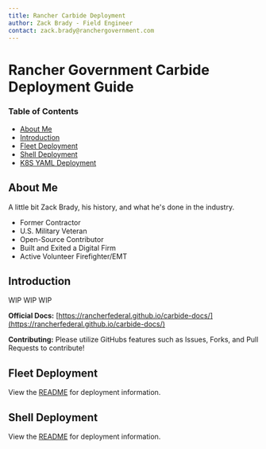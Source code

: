 ```yaml
---
title: Rancher Carbide Deployment
author: Zack Brady - Field Engineer
contact: zack.brady@ranchergovernment.com
---
```


# Rancher Government Carbide Deployment Guide

### Table of Contents
* [About Me](#about-me)
* [Introduction](#introduction)
* [Fleet Deployment](#fleet-deployment)
* [Shell Deployment](#shell-deployment)
* [K8S YAML Deployment](#k8s-yaml-deployment)

## About Me
A little bit Zack Brady, his history, and what he's done in the industry.
- Former Contractor
- U.S. Military Veteran
- Open-Source Contributor
- Built and Exited a Digital Firm
- Active Volunteer Firefighter/EMT

## Introduction
WIP WIP WIP

**Official Docs:** [https://rancherfederal.github.io/carbide-docs/](https://rancherfederal.github.io/carbide-docs/)

**Contributing:** Please utilize GitHubs features such as Issues, Forks, and Pull Requests to contribute!


## Fleet Deployment
View the [README](fleet/README.md) for deployment information.

## Shell Deployment
View the [README](shell/README.md) for deployment information.